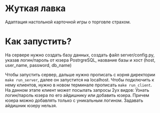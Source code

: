 # Жуткая лавка
Адаптация настольной карточной игры о торговле страхом.

# Как запустить?

На сервере нужно создать базу данных, создать файл server/config.py, указав логин/пароль от юзера PostrgreSQL, название базы и хост (host, user_name, password, db_name)

Чтобы запустить сервер, дальше нужно прописать с корня директории `make run_server`, далее он запустится на localhost. Чтобы подключить к нему клиентов, нужно в новом терминале прописать `make run_client`. На данном этапе клиент может посылать запросы 2ух видов: Узнать логин/пароль юзера по его айдишнику или добавить юзера. Причем юзера можно добавлять только с уникальным логином. Задавать айдишник юзеру нельзя.
